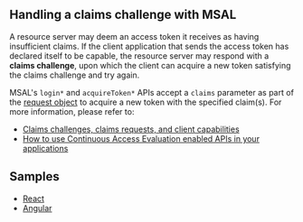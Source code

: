 ## Handling a claims challenge with MSAL

A resource server may deem an access token it receives as having insufficient claims. If the client application that sends the access token has declared itself to be capable, the resource server may respond with a **claims challenge**, upon which the client can acquire a new token satisfying the claims challenge and try again.

MSAL's `login*` and `acquireToken*` APIs accept a `claims` parameter as part of the [request object](https://azuread.github.io/microsoft-authentication-library-for-js/ref/modules/_azure_msal_common.html#baseauthrequest) to acquire a new token with the specified claim(s). For more information, please refer to:

- [Claims challenges, claims requests, and client capabilities](https://learn.microsoft.com/azure/active-directory/develop/claims-challenge)
- [How to use Continuous Access Evaluation enabled APIs in your applications](https://learn.microsoft.com/azure/active-directory/develop/app-resilience-continuous-access-evaluation)

## Samples

- [React](https://github.com/Azure-Samples/ms-identity-javascript-react-tutorial/tree/main/2-Authorization-I/1-call-graph)
- [Angular](https://github.com/Azure-Samples/ms-identity-javascript-angular-tutorial/tree/main/2-Authorization-I/1-call-graph)